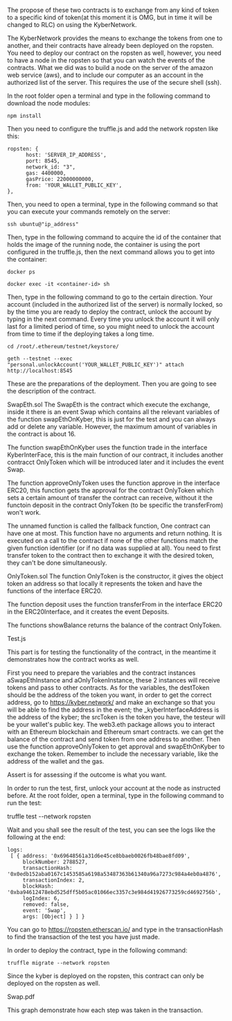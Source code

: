 The propose of these two contracts is to exchange from any kind of token to a specific kind of token(at this moment it is OMG, but in time it will be changed to RLC) on using the KyberNetwork.

The KyberNetwork provides the means to exchange the tokens from one to another, and their contracts have already been deployed on the ropsten. You need to deploy our contract on the ropsten as well, however, you need to have a node in the ropsten so that you can watch the events of the contracts.  What we did was to build a node on the server of the amazon web service (aws), and to include our computer as an account in the authorized list of the server. This requires the use of the secure shell (ssh).

In the root folder open a terminal and type in the following command to download the node modules:
```
npm install
```
Then you need to configure the truffle.js and add the network ropsten like this:
```
ropsten: {
      host: 'SERVER_IP_ADDRESS',
      port: 8545,
      network_id: "3",
      gas: 4400000,
      gasPrice: 22000000000,
      from: 'YOUR_WALLET_PUBLIC_KEY',
},
```
Then, you need to open a terminal, type in the following command so that you can execute your commands remotely on the server:
```
ssh ubuntu@"ip_address"
```
Then, type in the following command to acquire the id of the container that holds the image of the running node, the container is using the port configured in the truffle.js, then the next command allows you to get into the container:
```
docker ps

docker exec -it <container-id> sh
```
Then, type in the following command to go to the certain direction. Your account (included in the authorized list of the server) is normally locked, so by the time you are ready to deploy the contract, unlock the account by typing in the next command. Every time you unlock the account it will only last for a limited period of time, so you might need to unlock the account from time to time if the deploying takes a long time.
```
cd /root/.ethereum/testnet/keystore/

geth --testnet --exec "personal.unlockAccount('YOUR_WALLET_PUBLIC_KEY')" attach http://localhost:8545
```
These are the preparations of the deployment. Then you are going to see the description of the contract.

SwapEth.sol
The SwapEth is the contract which execute the exchange, inside it there is an event Swap which contains all the relevant variables of the function swapEthOnKyber, this is just for the test and you can always add or delete any variable. However, the maximum amount of variables in the contract is about 16.  

The function swapEthOnKyber uses the function trade in the interface KyberInterFace, this is the main function of our contract, it includes another contracct OnlyToken which will be introduced later and it includes the event Swap.

The function approveOnlyToken uses the function approve in the interface ERC20, this function gets the approval for the contract OnlyToken which sets a certain amount of transfer the contract can receive, without it the functoin deposit in the contract OnlyToken (to be specific the transferFrom) won't work.

The unnamed function is called the fallback function, One contract can have one at most. This function have no arguments and return nothing. It is executed on a call to the contract if none of the other functions match the given function identifier (or if no data was supplied at all). You need to first transfer token to the contract then to exchange it with the desired token, they can't be done simultaneously.

OnlyToken.sol
The function OnlyToken is the constructor, it gives the object token an address so that locally it represents the token and have the functions of the interface ERC20.

The function deposit uses the function transferFrom in the interface ERC20 in the ERC20Interface, and it creates the event Deposits.

The functions showBalance returns the balance of the contract OnlyToken.

Test.js

This part is for testing the functionality of the contract, in the meantime it demonstrates how the contract works as well.

First you need to prepare the variables and the contract instances aSwapEthInstance and aOnlyTokenInstance, these 2 instances will receive tokens and pass to other contracts. As for the variables, the destToken should be the address of the token you want, in order to get the correct address, go to https://kyber.network/ and make an exchange so that you will be able to find the address in the event; the _kyberInterfaceAddress is the address of the kyber; the srcToken is the token you have, the testeur will be your wallet's public key. The web3.eth package allows you to interact with an Ethereum blockchain and Ethereum smart contracts. we can get the balance of the contract and send token from one address to another. Then use the function approveOnlyToken to get approval and swapEthOnKyber to exchange the token. Remember to include the necessary variable, like the address of the wallet and the gas.

Assert is for assessing if the outcome is what you want.

In order to run the test, first, unlock your account at the node as instructed before. At the root folder, open a terminal, type in the following command to run the test:

truffle test --network ropsten

Wait and you shall see the result of the test, you can see the logs like the following at the end:
```
logs:
 [ { address: '0x69648561a31d6e45ce8bbaeb0026fb48bae8fd09',
     blockNumber: 2788527,
     transactionHash: '0x0edb152aba0167c1453585a6198a53487363b61340a96a7273c984a4eb0a4876',
     transactionIndex: 2,
     blockHash: '0xba94612478ebd525dff5b05ac01066ec3357c3e984d41926773259cd4692756b',
     logIndex: 6,
     removed: false,
     event: 'Swap',
     args: [Object] } ] }
```
You can go to https://ropsten.etherscan.io/ and type in the transactionHash to find the transaction of the test you have just made.

In order to deploy the contract, type in the following command:
```
truffle migrate --network ropsten
```
Since the kyber is deployed on the ropsten, this contract can only be deployed on the ropsten as well.

Swap.pdf

This graph demonstrate how each step was taken in the transaction.
